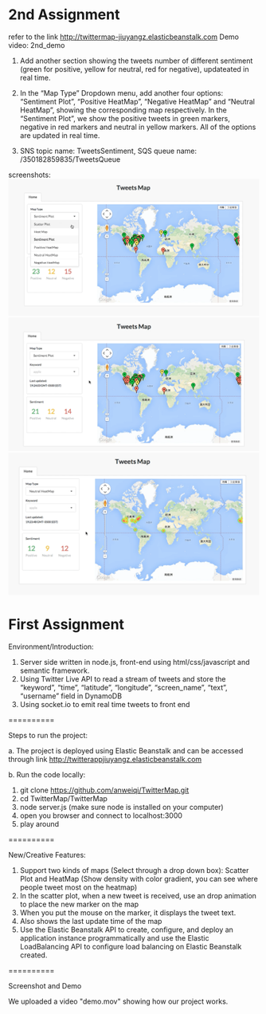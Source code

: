 2nd Assignment
==========
refer to the link http://twittermap-jiuyangz.elasticbeanstalk.com
Demo video: 2nd_demo

1. Add another section showing the tweets number of different sentiment (green for positive, yellow for neutral, red for negative), updateated in real time.

2. In the “Map Type” Dropdown menu, add another four options: “Sentiment Plot”, “Positive HeatMap”, “Negative HeatMap” and “Neutral HeatMap”, showing the corresponding map respectively. In the “Sentiment Plot”, we show the positive tweets in green markers, negative in red markers and neutral in yellow markers. All of the options are updated in real time.

3. SNS topic name: TweetsSentiment,
SQS queue name: /350182859835/TweetsQueue

screenshots:
![alt tag](https://github.com/anweiqi/TwitterMap2/blob/master/maptype_options.png)
![alt tag](https://github.com/anweiqi/TwitterMap2/blob/master/sentiment_plot.png)
![alt tag](https://github.com/anweiqi/TwitterMap2/blob/master/sentiment_heatmap.png)

First Assignment
==========

Environment/Introduction:

1. Server side written in node.js, front-end using html/css/javascript and semantic framework.
2. Using Twitter Live API to read a stream of tweets and store the “keyword”, “time”, “latitude”, “longitude”, “screen_name”, “text”, “username” field in DynamoDB
3. Using socket.io to emit real time tweets to front end

==========

Steps to run the project:

a. The project is deployed using Elastic Beanstalk and can be accessed through link http://twitterappjiuyangz.elasticbeanstalk.com

b. Run the code locally:

1. git  clone https://github.com/anweiqi/TwitterMap.git
2. cd TwitterMap/TwitterMap
3. node server.js (make sure node is installed on your computer)
4. open you browser and connect to localhost:3000
5. play around

==========

New/Creative Features:

1. Support two kinds of maps (Select through a drop down box): Scatter Plot and HeatMap (Show density with color gradient, you can see where people tweet most on the heatmap)
2. In the scatter plot, when a new tweet is received, use an drop animation to place the new marker on the map
3. When you put the mouse on the marker, it displays the tweet text.
4. Also shows the last update time of the map
5. Use the Elastic Beanstalk API to create, configure, and deploy an application instance programmatically and use the Elastic LoadBalancing API to configure load balancing on Elastic Beanstalk created.

==========

Screenshot and Demo

We uploaded a video "demo.mov" showing how our project works.



